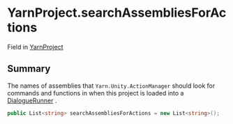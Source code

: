 # YarnProject.searchAssembliesForActions

Field in [YarnProject](api/csharp/yarn.unity.yarnproject.md)

## Summary


The names of assemblies that  <code>Yarn.Unity.ActionManager</code>  should look
for commands and functions in when this project is loaded into a
<a href="yarn.unity.dialoguerunner.md">DialogueRunner</a> .


```csharp
public List<string> searchAssembliesForActions = new List<string>();
```

